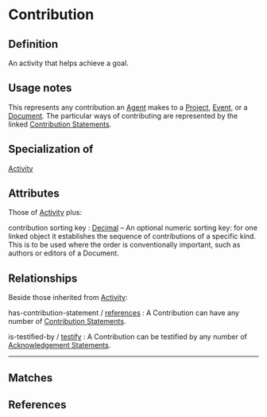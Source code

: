 # Contribution

## Definition
An activity that helps achieve a goal.

## Usage notes
This represents any contribution an [Agent](../entities/Agent.md) makes to a [Project](../entities/Contribution_to_Project.md), [Event](../entities/Contribution_to_Event.md), or a [Document](../entities/Contribution_to_Document.md).
The particular ways of contributing are represented by the linked [Contribution Statements](../entities/Contribution_Statement.md).

## Specialization of
[Activity](../entities/Activity.md)

## Attributes
Those of [Activity](../entities/Activity.md) plus:

contribution sorting key : [Decimal](../datatypes/Decimal.md) – An optional numeric sorting key: for one linked object it establishes the sequence of contributions of a specific kind. This is to be used where the order is conventionally important, such as authors or editors of a Document.

## Relationships
Beside those inherited from [Activity](../entities/Activity.md#relationships):

<a name="rel__has-contribution-statement">has-contribution-statement</a> / [references](../entities/Contribution_Statement.md#user-content-rel__references) : A Contribution can have any number of [Contribution Statements](../entities/Contribution_Statement.md).

<a name="rel__is-testified-by">is-testified-by</a> / [testify](../entities/Acknowledgement_Statement.md#user-content-rel__testify) : A Contribution can be testified by any number of [Acknowledgement Statements](../entities/Acknowledgement_Statement.md).

---
## Matches

## References
